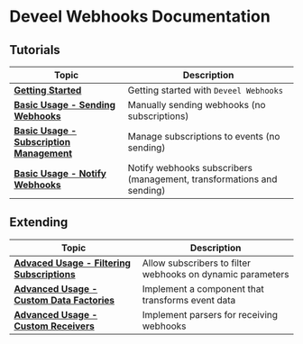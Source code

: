 <!--
 Copyright 2022 Deveel
 
 Licensed under the Apache License, Version 2.0 (the "License");
 you may not use this file except in compliance with the License.
 You may obtain a copy of the License at
 
     http://www.apache.org/licenses/LICENSE-2.0
 
 Unless required by applicable law or agreed to in writing, software
 distributed under the License is distributed on an "AS IS" BASIS,
 WITHOUT WARRANTIES OR CONDITIONS OF ANY KIND, either express or implied.
 See the License for the specific language governing permissions and
 limitations under the License.
-->

# Deveel Webhooks Documentation

## Tutorials

| Topic                                                                  | Description                                                           |
| ---------------------------------------------------------------------- | --------------------------------------------------------------------- |
| **[Getting Started](getting_started.md)**                              | Getting started with `Deveel Webhooks`                                |
| **[Basic Usage - Sending Webhooks](basic_usage_send.md)**              | Manually sending webhooks (no subscriptions)                          |
| **[Basic Usage - Subscription Management](basic_usage_management.md)** | Manage subscriptions to events (no sending)                           |
| **[Basic Usage - Notify Webhooks](basic_usage_notify.md)**             | Notify webhooks subscribers (management, transformations and sending) |

## Extending

| Topic                                                                              | Description                                                |
| ---------------------------------------------------------------------------------- | ---------------------------------------------------------- |
| **[Advaced Usage - Filtering Subscriptions](advanced_usage_filters.md)**           | Allow subscribers to filter webhooks on dynamic parameters |
| **[Advanced Usage - Custom Data Factories](advanced_usage_custom_datafactory.md)** | Implement a component that transforms event data           |
| **[Advanced Usage - Custom Receivers](advanced_usage_custom_receiver.md)**         | Implement parsers for receiving webhooks                   |